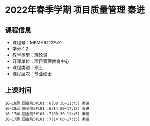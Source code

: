 # 2022年春季学期 项目质量管理 秦进






## 课程信息

- 课程号：MEMA6212P.01
- 学分：2
- 教学类型：理论课
- 开课单位：项目管理教育中心
- 课程类别：硕士
- 课程层次：专业硕士

## 上课时间

```
16~18周 国金院5#101 :6(08:30~11:45) 秦进
16~18周 国金院5#101 :6(14:00~17:15) 秦进
16~17周 国金院5#101 :7(08:30~11:45) 秦进
16~17周 国金院5#101 :7(14:00~17:15) 秦进
```

